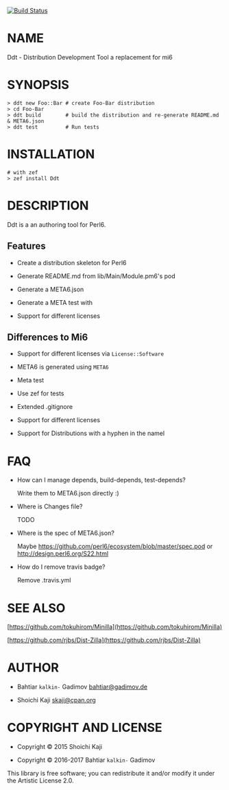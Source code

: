 [![Build Status](https://travis-ci.org/kalkin/Ddt.svg?branch=master)](https://travis-ci.org/kalkin/Ddt)

NAME
====

Ddt - Distribution Development Tool a replacement for mi6

SYNOPSIS
========

    > ddt new Foo::Bar # create Foo-Bar distribution
    > cd Foo-Bar
    > ddt build        # build the distribution and re-generate README.md & META6.json
    > ddt test         # Run tests

INSTALLATION
============

    # with zef
    > zef install Ddt

DESCRIPTION
===========

Ddt is a an authoring tool for Perl6. 

Features
--------

  * Create a distribution skeleton for Perl6

  * Generate README.md from lib/Main/Module.pm6's pod

  * Generate a META6.json

  * Generate a META test with 

  * Support for different licenses

Differences to Mi6
------------------

  * Support for different licenses via `License::Software`

  * META6 is generated using `META6`

  * Meta test

  * Use zef for tests

  * Extended .gitignore

  * Support for different licenses

  * Support for Distributions with a hyphen in the namel

FAQ
===

  * How can I manage depends, build-depends, test-depends?

    Write them to META6.json directly :)

  * Where is Changes file?

    TODO

  * Where is the spec of META6.json?

    Maybe https://github.com/perl6/ecosystem/blob/master/spec.pod or http://design.perl6.org/S22.html

  * How do I remove travis badge?

    Remove .travis.yml

SEE ALSO
========

[https://github.com/tokuhirom/Minilla](https://github.com/tokuhirom/Minilla)

[https://github.com/rjbs/Dist-Zilla](https://github.com/rjbs/Dist-Zilla)

AUTHOR
======

  * Bahtiar `kalkin-` Gadimov <bahtiar@gadimov.de>

  * Shoichi Kaji <skaji@cpan.org>

COPYRIGHT AND LICENSE
=====================

  * Copyright © 2015 Shoichi Kaji

  * Copyright © 2016-2017 Bahtiar `kalkin-` Gadimov

This library is free software; you can redistribute it and/or modify it under the Artistic License 2.0.
